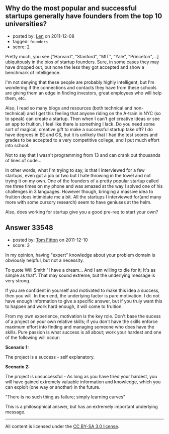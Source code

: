 ## Why do the most popular and successful startups generally have founders from the top 10 universities?

- posted by: [Len](https://stackexchange.com/users/-1/14008-len) on 2011-12-08
- tagged: `founders`
- score: 2

Pretty much, you see ["Harvard", "Stanford", "MIT", "Yale", "Princeton",...] ubiquitously in the bios of startup founders. Sure, in some cases they may have dropped out, but none the less they got accepted and show a benchmark of intelligence.

I'm not denying that these people are probably highly intelligent, but I'm wondering if the connections and contacts they have from these schools are giving them an edge in finding investors, great employees who will help them, etc.

Also, I read so many blogs and resources (both technical and non-technical) and I get this feeling that anyone riding on the A-train in NYC (so to speak) can create a startup. Then when I can't get creative ideas or see an app to fruition, I feel like there is something I lack. Do you need some sort of magical, creative gift to make a successful startup take off? I do have degrees in EE and CS, but it is unlikely that I had the test scores and grades to be accepted to a very competitive college, and I put much effort into school.

Not to say that I wasn't programming from 13 and can crank out thousands of lines of code...

In other words, what I'm trying to say, is that I interviewed for a few startups, even got a job or two but I hate throwing in the towel and not trying it on my own. One of the founders of a pretty popular startup called me three times on my phone and was amazed at the way I solved one of his challenges in 3 languages. However though, bringing a massive idea to fruition does intimidate me a bit. All the startups I interviewed for(and many more with some cursory research) seem to have geniuses at the helm.

Also, does working for startup give you a good pre-req to start your own? 


## Answer 33548

- posted by: [Tom Fitton](https://stackexchange.com/users/-1/14697-tom-fitton) on 2011-12-10
- score: 3

In my opinion, having "expert" knowledge about your problem domain is obviously helpful, but not a necessity.

To quote Will Smith "I have a dream... And I am willing to die for it; It's as simple as that". That may sound extreme, but the underlying message is very strong.

If you are confident in yourself and motivated to make this idea a success, then you will. In then end, the underlying factor is pure motivation. I do not have enough information to give a specific answer, but if you truly want this to happen and work hard enough, it will come to fruition.

From my own experience, motivation is the key role. Don't base the sucess of a project on your own relative skills; if you don't have the skills enforce maximum effort into finding and managing someone who does have the skills. Pure passion is what success is all about; work your hardest and one of the following will occur:

**Scenario 1:**

The project is a success - self explanatory.

**Scenario 2:**

The project is unsuccessful - As long as you have tried your hardest, you will have gained extremely valuable information and knowledge, which you can exploit (one way or another) in the future.

"There is no such thing as failure; simply learning curves"

This is a philosophical answer, but has an extremely important underlying message.



---

All content is licensed under the [CC BY-SA 3.0 license](https://creativecommons.org/licenses/by-sa/3.0/).
